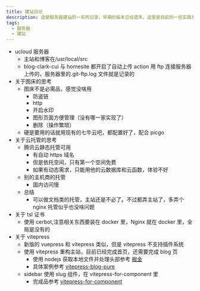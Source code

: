 ```yaml
---
title: 建站日记
description: 这是服务器建站的一系列记录，早期的版本已经遗失，这里是目前的一些实践与想法
tags:
  - 服务器
  - 建站
---
```


- ucloud 服务器
  - 主站和博客在/usr/local/src
  - blog-clark-cui 与 homesite 都开启了自动上传 action 用 ftp 连接服务器上传的，服务器里的.git-ftp.log 文件就是记录的
- 关于图床的思考
  - 图床不是必需品，感觉没啥用
    - 防盗链
    - http
    - 开启水印
    - 图形页面方便管理（没有哪一家实现了）
    - 删除（操作繁琐）
  - 硬是要用的话就用现有的七牛云吧，都配置好了，配合 picgo
- 关于云托管的思考
  - 腾讯云静态托管可用
    - 有自动 https 域名
    - 但是依托空间，只有第一个空间免费
    - 如果有动态需求，只能用他的云数据库和云函数，体验不好
  - 别的主机商的托管
    - 国内访问慢
  - 总结
    - 可以做文档类的托管，主站还是不必了。不过都弄主站了，多弄个 nginx 托管似乎也没啥问题
- 关于 tsl 证书
  - 使用 cerbot,注意相关东西要装在 docker 里，Nginx 就在 docker 里，全局是没有的
- 关于 vitepress
  - 新版的 vuepress 和 vitepress 类似，但是 vitepress 不支持插件系统
  - 使用 vitepress 重构主站，目前已经完成首页，还需要完成 blog 页
    - 使用 nodejs 获取本地文件并处理头部参考 [掘金](https://juejin.cn/post/6896382276389732359)
    - 具体案例参考 [vitepress-blog-pure](https://github.com/airene/vitepress-blog-pure)
  - sidebar 使用 slug 组件，在 vitepress-for-component 里
    - 完成品参考 [vitepress-for-component](https://github.com/dewfall123/vitepress-for-component)

